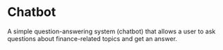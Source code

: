 # Chatbot
A simple question-answering system (chatbot) that allows a user to ask questions about finance-related topics and get an answer.
